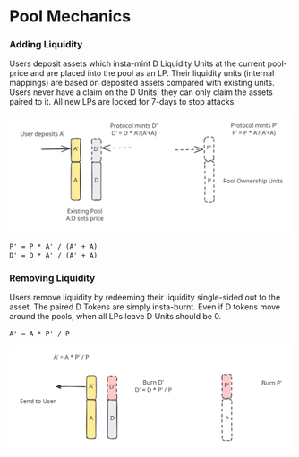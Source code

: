 # Pool Mechanics

### Adding Liquidity

Users deposit assets which insta-mint D Liquidity Units at the current pool-price and are placed into the pool as an LP. Their liquidity units (internal mappings) are based on deposited assets compared with existing units. Users never have a claim on the D Units, they can only claim the assets paired to it. All new LPs are locked for 7-days to stop attacks.&#x20;



<img src="../.gitbook/assets/file.excalidraw (3).svg" alt="" class="gitbook-drawing">

```
P' = P * A' / (A' + A)
D' = D * A' / (A' + A)
```

### Removing Liquidity

Users remove liquidity by redeeming their liquidity single-sided out to the asset. The paired D Tokens are simply insta-burnt. Even if D tokens move around the pools, when all LPs leave D Units should be 0.

```
A' = A * P' / P
```

<img src="../.gitbook/assets/file.excalidraw (10).svg" alt="" class="gitbook-drawing">
